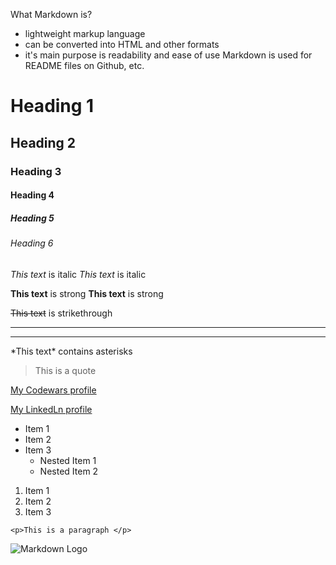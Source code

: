 What Markdown is?
* lightweight markup language
* can be converted into HTML and other formats
* it's main purpose is readability and ease of use
Markdown is used for README files on Github, etc.

<!-- HEADINGS -->
# Heading 1
## Heading 2
### Heading 3
#### Heading 4
##### Heading 5
###### Heading 6

<!-- Italics -->
*This text* is italic
_This text_ is italic

<!-- Strong -->
**This text** is strong
__This text__ is strong

<!-- Strikethrough -->
~~This text~~ is strikethrough

<!-- Horizontal Rule -->
---
___

<!-- Asterisk display -->
\*This text\* contains asterisks

<!-- Blockquote -->
> This is a quote

<!-- Links -->
[My Codewars profile](https://www.codewars.com/users/LarisaOvchinnikova)

[My LinkedLn profile](https://www.linkedin.com/in/larisa-ovchinnikova-525a33187/
"LinkedLn - my page")

<!-- LISTS -->
<!-- UL -->
* Item 1
* Item 2
* Item 3
  * Nested Item 1
  * Nested Item 2

<!-- OL -->
1. Item 1  
1. Item 2
1. Item 3

<!-- Inline Code Block -->
`<p>This is a paragraph </p>`

<!-- Image -->
![Markdown Logo](https://markdown-here.com/img/icon256.png)

<!-- Github markdown -->



